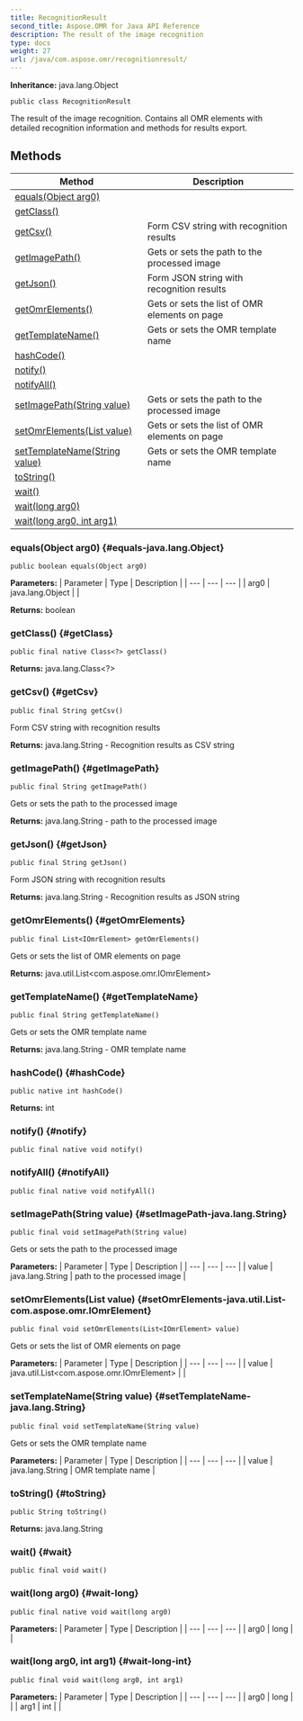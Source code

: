 ```yaml
---
title: RecognitionResult
second_title: Aspose.OMR for Java API Reference
description: The result of the image recognition
type: docs
weight: 27
url: /java/com.aspose.omr/recognitionresult/
---
```


**Inheritance:**
java.lang.Object
```
public class RecognitionResult
```

The result of the image recognition. Contains all OMR elements with detailed recognition information and methods for results export.
## Methods

| Method | Description |
| --- | --- |
| [equals(Object arg0)](#equals-java.lang.Object) |  |
| [getClass()](#getClass) |  |
| [getCsv()](#getCsv) | Form CSV string with recognition results |
| [getImagePath()](#getImagePath) | Gets or sets the path to the processed image |
| [getJson()](#getJson) | Form JSON string with recognition results |
| [getOmrElements()](#getOmrElements) | Gets or sets the list of OMR elements on page |
| [getTemplateName()](#getTemplateName) | Gets or sets the OMR template name |
| [hashCode()](#hashCode) |  |
| [notify()](#notify) |  |
| [notifyAll()](#notifyAll) |  |
| [setImagePath(String value)](#setImagePath-java.lang.String) | Gets or sets the path to the processed image |
| [setOmrElements(List<IOmrElement> value)](#setOmrElements-java.util.List-com.aspose.omr.IOmrElement) | Gets or sets the list of OMR elements on page |
| [setTemplateName(String value)](#setTemplateName-java.lang.String) | Gets or sets the OMR template name |
| [toString()](#toString) |  |
| [wait()](#wait) |  |
| [wait(long arg0)](#wait-long) |  |
| [wait(long arg0, int arg1)](#wait-long-int) |  |
### equals(Object arg0) {#equals-java.lang.Object}
```
public boolean equals(Object arg0)
```




**Parameters:**
| Parameter | Type | Description |
| --- | --- | --- |
| arg0 | java.lang.Object |  |

**Returns:**
boolean
### getClass() {#getClass}
```
public final native Class<?> getClass()
```




**Returns:**
java.lang.Class<?>
### getCsv() {#getCsv}
```
public final String getCsv()
```


Form CSV string with recognition results

**Returns:**
java.lang.String - Recognition results as CSV string
### getImagePath() {#getImagePath}
```
public final String getImagePath()
```


Gets or sets the path to the processed image

**Returns:**
java.lang.String - path to the processed image
### getJson() {#getJson}
```
public final String getJson()
```


Form JSON string with recognition results

**Returns:**
java.lang.String - Recognition results as JSON string
### getOmrElements() {#getOmrElements}
```
public final List<IOmrElement> getOmrElements()
```


Gets or sets the list of OMR elements on page

**Returns:**
java.util.List<com.aspose.omr.IOmrElement>
### getTemplateName() {#getTemplateName}
```
public final String getTemplateName()
```


Gets or sets the OMR template name

**Returns:**
java.lang.String - OMR template name
### hashCode() {#hashCode}
```
public native int hashCode()
```




**Returns:**
int
### notify() {#notify}
```
public final native void notify()
```




### notifyAll() {#notifyAll}
```
public final native void notifyAll()
```




### setImagePath(String value) {#setImagePath-java.lang.String}
```
public final void setImagePath(String value)
```


Gets or sets the path to the processed image

**Parameters:**
| Parameter | Type | Description |
| --- | --- | --- |
| value | java.lang.String | path to the processed image |

### setOmrElements(List<IOmrElement> value) {#setOmrElements-java.util.List-com.aspose.omr.IOmrElement}
```
public final void setOmrElements(List<IOmrElement> value)
```


Gets or sets the list of OMR elements on page

**Parameters:**
| Parameter | Type | Description |
| --- | --- | --- |
| value | java.util.List<com.aspose.omr.IOmrElement> |  |

### setTemplateName(String value) {#setTemplateName-java.lang.String}
```
public final void setTemplateName(String value)
```


Gets or sets the OMR template name

**Parameters:**
| Parameter | Type | Description |
| --- | --- | --- |
| value | java.lang.String | OMR template name |

### toString() {#toString}
```
public String toString()
```




**Returns:**
java.lang.String
### wait() {#wait}
```
public final void wait()
```




### wait(long arg0) {#wait-long}
```
public final native void wait(long arg0)
```




**Parameters:**
| Parameter | Type | Description |
| --- | --- | --- |
| arg0 | long |  |

### wait(long arg0, int arg1) {#wait-long-int}
```
public final void wait(long arg0, int arg1)
```




**Parameters:**
| Parameter | Type | Description |
| --- | --- | --- |
| arg0 | long |  |
| arg1 | int |  |

